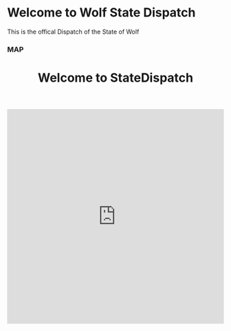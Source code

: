 <h1>Welcome to Wolf State Dispatch</h1>
<html>This is the offical Dispatch of the State of Wolf</html>
<h3>MAP</h3>
<head>
  <meta charset="UTF-8">
  <meta name="viewport" content="width=device-width, initial-scale=1.0">
  <title>StateDispatch Map</title>
  <link rel="stylesheet" href="css/styles.css">
</head>
<body>
  <header>
    <h1>Welcome to StateDispatch</h1>
  </header>
  
  <!-- Embed the map -->
  <div class="map-container">
    <iframe 
      src="http://174.27.158.12:8123" 
      width="100%" 
      height="500px" 
      style="border: none;">
    </iframe>
  </div>

  <script src="js/app.js"></script>
</body>
</html>
